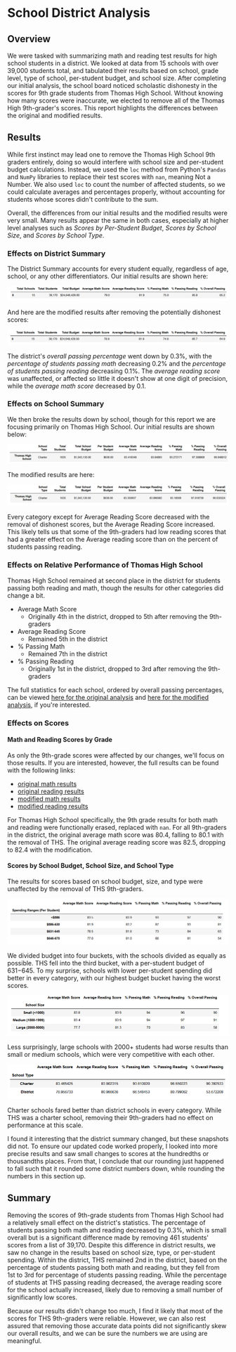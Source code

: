 # School District Analysis

## Overview
<!-- tasked with analyzing/summarizing math and reading test results for high school students at 15 schools in a district.  After completing original analysis, scholastic dishonesty was discovered, so we had to remove all scores for 9th graders at ths, then repeat the analysis with that being accounted for. -->
We were tasked with summarizing math and reading test results for high school students in a district.  We looked at data from 15 schools with over 39,000 students total, and tabulated their results based on school, grade level, type of school, per-student budget, and school size.  After completing our initial analysis, the school board noticed scholastic dishonesty in the scores for 9th grade students from Thomas High School. Without knowing how many scores were inaccurate, we elected to remove all of the Thomas High 9th-grader's scores.  This report highlights the differences between the original and modified results.

## Results
While first instinct may lead one to remove the Thomas High School 9th graders entirely, doing so would interfere with school size and per-student budget calculations.  Instead, we used the `loc` method from Python's `Pandas` and `NumPy` libraries to replace their test scores with `nan`, meaning Not a Number. We also used `loc` to count the number of affected students, so we could calculate averages and percentages properly, without accounting for students whose scores didn't contribute to the sum.  

Overall, the differences from our initial results and the modified results were very small.  Many results appear the same in both cases, especially at higher level analyses such as *Scores by Per-Student Budget*, *Scores by School Size*, and *Scores by School Type*.  

### Effects on District Summary

The District Summary accounts for every student equally, regardless of age, school, or any other differentiators.  Our initial results are shown here:

![A table showing district results prior to removing potentially dishonest scores](Resources/Original_District_Summary.PNG)

And here are the modified results after removing the potentially dishonest scores:

![A table showing district results after removing potentially dishonest scores](Resources/Modified_District_Summary.PNG)

The district's *overall passing percentage* went down by 0.3%, with the *percentage of students passing math* decreasing 0.2% and the *percentage of students passing reading* decreasing 0.1%.  The *average reading score* was unaffected, or affected so little it doesn't show at one digit of precision, while the *average math score* decreased by 0.1. 

### Effects on School Summary
<!-- avg math and all % passing down, avg reading up, surprisingly -->
We then broke the results down by school, though for this report we are focusing primarily on Thomas High School.  Our initial results are shown below:

![A table showing Thomas High School's original results](Resources/Original_THS_Summary.PNG)

The modified results are here:

![A table showing Thomas High School's modified results](Resources/Modified_THS_Summary.PNG)

Every category except for Average Reading Score decreased with the removal of dishonest scores, but the Average Reading Score increased.  This likely tells us that some of the 9th-graders had low reading scores that had a greater effect on the Average reading score than on the percent of students passing reading.  

### Effects on Relative Performance of Thomas High School
<!-- THS remained in second place overall -->
Thomas High School remained at second place in the district for students passing both reading and math, though the results for other categories did change a bit. 
- Average Math Score
  - Originally 4th in the district, dropped to 5th after removing the 9th-graders
- Average Reading Score
  - Remained 5th in the district
- % Passing Math
  - Remained 7th in the district 
- % Passing Reading
  - Originally 1st in the district, dropped to 3rd after removing the 9th-graders
  
The full statistics for each school, ordered by overall passing percentages, can be viewed [here for the original analysis](Resources/Original_Top_Schools.PNG) and [here for the modified analysis](Resources/Modified_Top_Schools.PNG), if you're interested. 

### Effects on Scores

#### Math and Reading Scores by Grade
As only the 9th-grade scores were affected by our changes, we'll focus on those results. If you are interested, however, the full results can be found with the following links: 
- [original math results](Resources/Original_Math_by_Grade.PNG)
- [original reading results](Resources/Original_Reading_by_Grade.PNG)
- [modified math results](Resources/Modified_Math_by_Grade.PNG)
- [modified reading results](Resources/Modified_Reading_by_Grade.PNG)

For Thomas High School specifically, the 9th grade results for both math and reading were functionally erased, replaced with `nan`. For all 9th-graders in the district, the original average math score was 80.4, falling to 80.1 with the removal of THS.  The original average reading score was 82.5, dropping to 82.4 with the modification.  

#### Scores by School Budget, School Size, and School Type
The results for scores based on school budget, size, and type were unaffected by the removal of THS 9th-graders.  

![A table showing scores based on school budget](Resources/Modified_Score_By_Budget.PNG)

We divided budget into four buckets, with the schools divided as equally as possible.  THS fell into the third bucket, with a per-student budget of $631-$645.  To my surprise, schools with lower per-student spending did better in every category, with our highest budget bucket having the worst scores.

![A table showing scores based on school size](Resources/Modified_Score_By_Size.PNG)

Less surprisingly, large schools with 2000+ students had worse results than small or medium schools, which were very competitive with each other.  

![A table showing scores based on school type](Resources/Modified_Score_By_Type.PNG)

Charter schools fared better than district schools in every category.  While THS was a charter school, removing their 9th-graders had no effect on performance at this scale.

I found it interesting that the district summary changed, but these snapshots did not.  To ensure our updated code worked properly, I looked into more precise results and saw small changes to scores at the hundredths or thousandths places.  From that, I conclude that our rounding just happened to fall such that it rounded some district numbers down, while rounding the numbers in this section up.  


## Summary
Removing the scores of 9th-grade students from Thomas High School had a relatively small effect on the district's statistics.  The percentage of students passing both math and reading decreased by 0.3%, which is small overall but is a significant difference made by removing 461 students' scores from a list of 39,170.  Despite this difference in district results, we saw no change in the results based on school size, type, or per-student spending.  Within the district, THS remained 2nd in the district, based on the percentage of students passing both math and reading, but they fell from 1st to 3rd for percentage of students passing reading.  While the percentage of students at THS passing reading decreased, the average reading score for the school actually increased, likely due to removing a small number of significantly low scores.

Because our results didn't change too much, I find it likely that most of the scores for THS 9th-graders were reliable.  However, we can also rest assured that removing those accurate data points did not significantly skew our overall results, and we can be sure the numbers we are using are meaningful.


